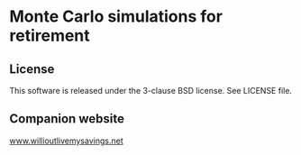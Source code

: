 # Monte Carlo simulations for retirement


## License

This software is released under the 3-clause BSD license.
See LICENSE file.

## Companion website

www.willioutlivemysavings.net
